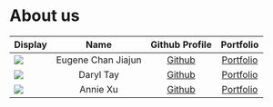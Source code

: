 # About us
Display |        Name        | Github Profile | Portfolio 
--------|:------------------:|:--------------:|:---------:
![](https://via.placeholder.com/100.png?text=Photo) | Eugene Chan Jiajun |   [Github](https://github.com/EugeneChanJiajun)   | [Portfolio](docs/team/eugenechanjiajun.md)
![](https://via.placeholder.com/100.png?text=Photo) | Daryl Tay | [Github](https://github.com/daryltay415) | [Portfolio](docs/team/daryltay415.md)
![](https://via.placeholder.com/100.png?text=Photo) | Annie Xu | [Github](https://github.com/annnniexu) | [Portfolio](docs/team/johndoe.md)